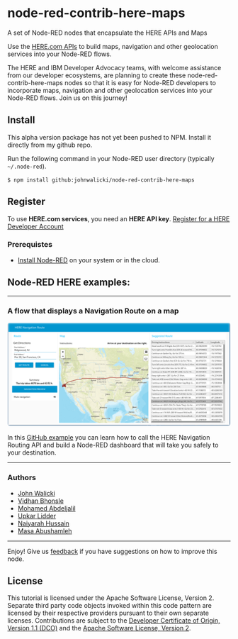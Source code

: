# node-red-contrib-here-maps
A set of Node-RED nodes that encapsulate the HERE APIs and Maps

Use the [HERE.com APIs](https://developer.here.com/documentation) to build maps, navigation and other geolocation services into your Node-RED flows.

The HERE and IBM Developer Advocacy teams, with welcome assistance from our developer ecosystems, are planning to create these node-red-contrib-here-maps nodes so that it is easy for Node-RED developers to incorporate maps, navigation and other geolocation services into your Node-RED flows.  Join us on this journey!

## Install

This alpha version package has not yet been pushed to NPM.  Install it directly from my github repo.

Run the following command in your Node-RED user directory (typically `~/.node-red`).
```
$ npm install github:johnwalicki/node-red-contrib-here-maps
```

## Register

To use **HERE.com services**, you need an **HERE API key**.  [Register for a HERE Developer Account](https://developer.here.com/sign-up?create=Freemium-Basic)

### Prerequistes

- [Install Node-RED](https://nodered.org/docs/getting-started/) on your system or in the cloud.

## Node-RED HERE examples:
---
### A flow that displays a Navigation Route on a map

![HERE Navigation Dashboard](https://raw.githubusercontent.com/johnwalicki/Node-RED-HERE-Navigation/master/screenshots/Node-RED-HERE-Navigation-dashboard.png?raw=true "HERE Navigation Dashboard")

In this [GitHub example](https://github.com/johnwalicki/Node-RED-HERE-Navigation) you can learn how to call the HERE Navigation Routing API and build a Node-RED dashboard that will take you safely to your destination.

---

### Authors

- [John Walicki](https://github.com/johnwalicki)
- [Vidhan Bhonsle](https://github.com/vidhanbhonsle)
- [Mohamed Abdeljalil](https://github.com/igalilu)
- [Upkar Lidder](https://github.com/lidderupk)
- [Naiyarah Hussain](https://github.com/naisofly)
- [Masa Abushamleh](https://github.com/nerdingitout)

___

Enjoy!  Give us [feedback](https://github.com/johnwalicki/node-red-contrib-here-maps/issues) if you have suggestions on how to improve this node.

## License

This tutorial is licensed under the Apache Software License, Version 2.  Separate third party code objects invoked within this code pattern are licensed by their respective providers pursuant to their own separate licenses. Contributions are subject to the [Developer Certificate of Origin, Version 1.1 (DCO)](https://developercertificate.org/) and the [Apache Software License, Version 2](http://www.apache.org/licenses/LICENSE-2.0.txt).
